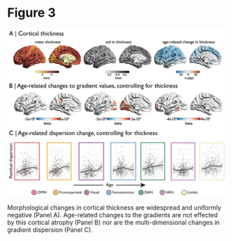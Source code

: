# Figure 3
![image](./Figure_3.png)

Morphological changes in cortical thickness are widespread and uniformly negative (Panel A). Age-related changes to the gradients are not effected by this cortical atrophy (Panel B) nor are the multi-dimensional changes in gradient dispersion (Panel C).
